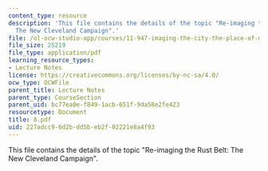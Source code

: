 ```yaml
---
content_type: resource
description: 'This file contains the details of the topic "Re-imaging the Rust Belt:
  The New Cleveland Campaign".'
file: /ol-ocw-studio-app/courses/11-947-imaging-the-city-the-place-of-media-in-city-design-and-development-fall-1998/227adcc96d2bdd5beb2f02221e8a4f93_8.pdf
file_size: 25219
file_type: application/pdf
learning_resource_types:
- Lecture Notes
license: https://creativecommons.org/licenses/by-nc-sa/4.0/
ocw_type: OCWFile
parent_title: Lecture Notes
parent_type: CourseSection
parent_uid: bc77ea0e-f849-1acb-651f-9da58e2fe423
resourcetype: Document
title: 8.pdf
uid: 227adcc9-6d2b-dd5b-eb2f-02221e8a4f93
---
```

This file contains the details of the topic "Re-imaging the Rust Belt: The New Cleveland Campaign".